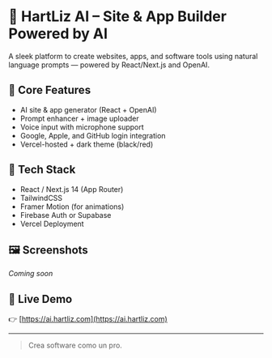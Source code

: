 # 🤖 HartLiz AI – Site & App Builder Powered by AI

A sleek platform to create websites, apps, and software tools using natural language prompts — powered by React/Next.js and OpenAI.

## 🎯 Core Features

- AI site & app generator (React + OpenAI)
- Prompt enhancer + image uploader
- Voice input with microphone support
- Google, Apple, and GitHub login integration
- Vercel-hosted + dark theme (black/red)

## 🧠 Tech Stack

- React / Next.js 14 (App Router)
- TailwindCSS
- Framer Motion (for animations)
- Firebase Auth or Supabase
- Vercel Deployment

## 🖼 Screenshots

*Coming soon*

## 🚀 Live Demo

👉 [https://ai.hartliz.com](https://ai.hartliz.com)

---

> Crea software como un pro.
